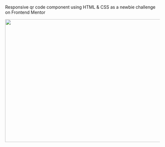 Responsive qr code component using HTML & CSS as a
newbie challenge on Frontend Mentor


<img src="https://github.com/ad956/Frontend-Mentor/assets/85487906/09547dd8-42e4-4b5b-9ea5-baf86ddfc3e8" height=400 width=1000/>
